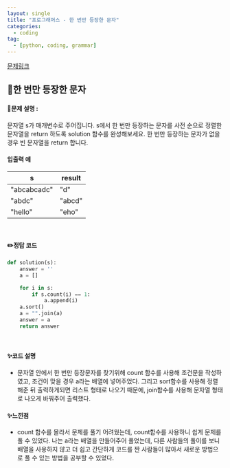 ```yaml
---
layout: single
title: "프로그래머스 - 한 번만 등장한 문자"
categories: 
  - coding
tag:
  - [python, coding, grammar]
--- 
```

[문제링크](https://school.programmers.co.kr/learn/courses/30/lessons/120896)  

## 📌한 번만 등장한 문자
#### 📖문제 설명 :  
문자열 s가 매개변수로 주어집니다. s에서 한 번만 등장하는 문자를 사전 순으로 정렬한 문자열을 return 하도록 solution 함수를 완성해보세요. 한 번만 등장하는 문자가 없을 경우 빈 문자열을 return 합니다.

#### 입출력 예 

|s|result|
|---|---|
|"abcabcadc"|"d"|
|"abdc"|"abcd"|
|"hello"|"eho"|

<br>

#### ✏️정답 코드
```python
def solution(s):
    answer = ''
    a = []

    for i in s:
        if s.count(i) == 1:
            a.append(i) 
    a.sort()
    a = "".join(a)
    answer = a
    return answer
```

<br>

#### ✨코드 설명
- 문자열 안에서 한 번만 등장문자를 찾기위해 count 함수를 사용해 조건문을 작성하였고, 조건이 맞을 경우 a라는 배열에 넣어주었다.
  그리고 sort함수를 사용해 정렬해준 뒤 출력하게되면 리스트 형태로 나오기 때문에, join함수를 사용해 문자열 형태로 나오게 바꿔주어 출력했다. 
  
#### ✨느낀점
- count 함수를 몰라서 문제를 풀기 어려웠는데, count함수를 사용하니 쉽게 문제를 풀 수 있었다. 나는 a라는 배열을 만들어주어 풀었는데,
  다른 사람들의 풀이를 보니 배열을 사용하지 않고 더 쉽고 간단하게 코드를 짠 사람들이 많아서 새로운 방법으로 풀 수 있는 방법을 공부할 수 있었다.
   
